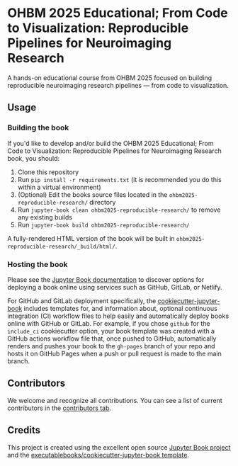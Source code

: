 # OHBM 2025 Educational; From Code to Visualization: Reproducible Pipelines for Neuroimaging Research

A hands-on educational course from OHBM 2025 focused on building reproducible neuroimaging research pipelines — from code to visualization.

## Usage

### Building the book

If you'd like to develop and/or build the OHBM 2025 Educational; From Code to Visualization: Reproducible Pipelines for Neuroimaging Research book, you should:

1. Clone this repository
2. Run `pip install -r requirements.txt` (it is recommended you do this within a virtual environment)
3. (Optional) Edit the books source files located in the `ohbm2025-reproducible-research/` directory
4. Run `jupyter-book clean ohbm2025-reproducible-research/` to remove any existing builds
5. Run `jupyter-book build ohbm2025-reproducible-research/`

A fully-rendered HTML version of the book will be built in `ohbm2025-reproducible-research/_build/html/`.

### Hosting the book

Please see the [Jupyter Book documentation](https://jupyterbook.org/publish/web.html) to discover options for deploying a book online using services such as GitHub, GitLab, or Netlify.

For GitHub and GitLab deployment specifically, the [cookiecutter-jupyter-book](https://github.com/executablebooks/cookiecutter-jupyter-book) includes templates for, and information about, optional continuous integration (CI) workflow files to help easily and automatically deploy books online with GitHub or GitLab. For example, if you chose `github` for the `include_ci` cookiecutter option, your book template was created with a GitHub actions workflow file that, once pushed to GitHub, automatically renders and pushes your book to the `gh-pages` branch of your repo and hosts it on GitHub Pages when a push or pull request is made to the main branch.

## Contributors

We welcome and recognize all contributions. You can see a list of current contributors in the [contributors tab](https://github.com/sina-mansour/ohbm2025-reproducible-research/graphs/contributors).

## Credits

This project is created using the excellent open source [Jupyter Book project](https://jupyterbook.org/) and the [executablebooks/cookiecutter-jupyter-book template](https://github.com/executablebooks/cookiecutter-jupyter-book).
